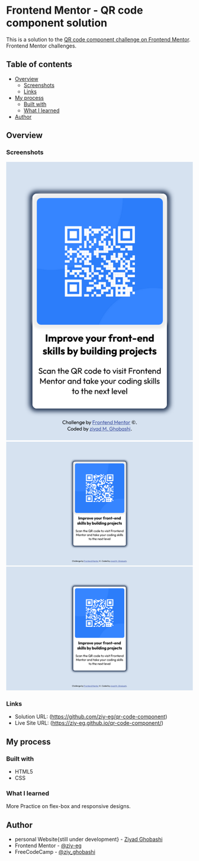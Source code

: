 # Frontend Mentor - QR code component solution

This is a solution to the [QR code component challenge on Frontend Mentor](https://www.frontendmentor.io/challenges/qr-code-component-iux_sIO_H). Frontend Mentor challenges. 

## Table of contents

- [Overview](#overview)
  - [Screenshots](#screenshots)
  - [Links](#links)
- [My process](#my-process)
  - [Built with](#built-with)
  - [What I learned](#what-i-learned)
- [Author](#author)


## Overview

### Screenshots

![mobile design view](./design/mobile-design.png)
![active design](./design/active-design.png)
![desktop view](./design/desktop-design.png)

### Links

- Solution URL: (https://github.com/ziy-eg/qr-code-component)
- Live Site URL: (https://ziy-eg.github.io/qr-code-component/)

## My process

### Built with

- HTML5
- CSS

### What I learned

More Practice on flex-box and responsive designs.

## Author

- personal Website{still under development} - [Ziyad Ghobashi](https://www.ziy-eg.net)
- Frontend Mentor - [@ziy-eg](https://www.frontendmentor.io/profile/ziy-eg)
- FreeCodeCamp - [@ziy_ghobashi](https://www.freecodecamp.org/ziy_ghobashi)
